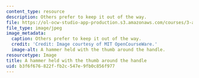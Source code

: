 ```yaml
---
content_type: resource
description: Others prefer to keep it out of the way.
file: https://ol-ocw-studio-app-production.s3.amazonaws.com/courses/3-a04-modern-blacksmithing-and-physical-metallurgy-fall-2008/b3f6f676822ffb2c547e9fb0c856f977_013.jpg
file_type: image/jpeg
image_metadata:
  caption: Others prefer to keep it out of the way.
  credit: 'Credit: Image courtesy of MIT OpenCourseWare.'
  image-alt: A hammer held with the thumb around the handle.
resourcetype: Image
title: A hammer held with the thumb around the handle
uid: b3f6f676-822f-fb2c-547e-9fb0c856f977
---
```

